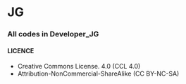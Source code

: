 # JG
### All codes in Developer_JG

#### LICENCE
 * Creative Commons License. 4.0 (CCL 4.0)
 * Attribution-NonCommercial-ShareAlike (CC BY-NC-SA)

